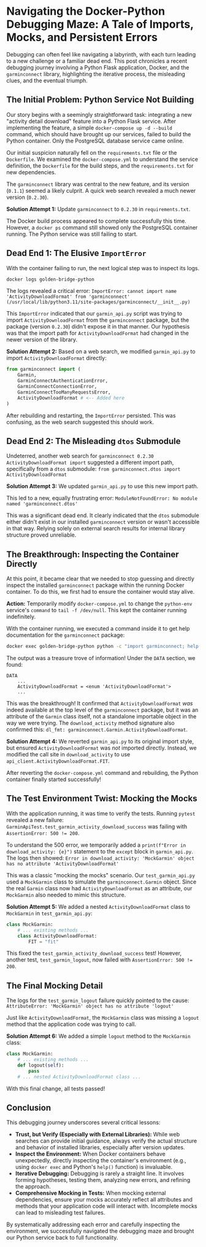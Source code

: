 # Navigating the Docker-Python Debugging Maze: A Tale of Imports, Mocks, and Persistent Errors

Debugging can often feel like navigating a labyrinth, with each turn leading to a new challenge or a familiar dead end. This post chronicles a recent debugging journey involving a Python Flask application, Docker, and the `garminconnect` library, highlighting the iterative process, the misleading clues, and the eventual triumph.

## The Initial Problem: Python Service Not Building

Our story begins with a seemingly straightforward task: integrating a new "activity detail download" feature into a Python Flask service. After implementing the feature, a simple `docker-compose up -d --build` command, which should have brought up our services, failed to build the Python container. Only the PostgreSQL database service came online.

Our initial suspicion naturally fell on the `requirements.txt` file or the `Dockerfile`. We examined the `docker-compose.yml` to understand the service definition, the `Dockerfile` for the build steps, and the `requirements.txt` for new dependencies.

The `garminconnect` library was central to the new feature, and its version (`0.1.1`) seemed a likely culprit. A quick web search revealed a much newer version (`0.2.30`).

**Solution Attempt 1:** Update `garminconnect` to `0.2.30` in `requirements.txt`.

The Docker build process appeared to complete successfully this time. However, a `docker ps` command still showed only the PostgreSQL container running. The Python service was still failing to start.

## Dead End 1: The Elusive `ImportError`

With the container failing to run, the next logical step was to inspect its logs.

```bash
docker logs golden-bridge-python
```

The logs revealed a critical error:
`ImportError: cannot import name 'ActivityDownloadFormat' from 'garminconnect' (/usr/local/lib/python3.11/site-packages/garminconnect/__init__.py)`

This `ImportError` indicated that our `garmin_api.py` script was trying to import `ActivityDownloadFormat` from the `garminconnect` package, but the package (version `0.2.30`) didn't expose it in that manner. Our hypothesis was that the import path for `ActivityDownloadFormat` had changed in the newer version of the library.

**Solution Attempt 2:** Based on a web search, we modified `garmin_api.py` to import `ActivityDownloadFormat` directly:
```python
from garminconnect import (
    Garmin,
    GarminConnectAuthenticationError,
    GarminConnectConnectionError,
    GarminConnectTooManyRequestsError,
    ActivityDownloadFormat # <-- Added here
)
```
After rebuilding and restarting, the `ImportError` persisted. This was confusing, as the web search suggested this should work.

## Dead End 2: The Misleading `dtos` Submodule

Undeterred, another web search for `garminconnect 0.2.30 ActivityDownloadFormat import` suggested a different import path, specifically from a `dtos` submodule:
`from garminconnect.dtos import ActivityDownloadFormat`

**Solution Attempt 3:** We updated `garmin_api.py` to use this new import path.

This led to a new, equally frustrating error:
`ModuleNotFoundError: No module named 'garminconnect.dtos'`

This was a significant dead end. It clearly indicated that the `dtos` submodule either didn't exist in our installed `garminconnect` version or wasn't accessible in that way. Relying solely on external search results for internal library structure proved unreliable.

## The Breakthrough: Inspecting the Container Directly

At this point, it became clear that we needed to stop guessing and directly inspect the installed `garminconnect` package within the running Docker container. To do this, we first had to ensure the container would stay alive.

**Action:** Temporarily modify `docker-compose.yml` to change the `python-env` service's `command` to `tail -f /dev/null`. This kept the container running indefinitely.

With the container running, we executed a command inside it to get help documentation for the `garminconnect` package:
```bash
docker exec golden-bridge-python python -c "import garminconnect; help(garminconnect)"
```

The output was a treasure trove of information! Under the `DATA` section, we found:
```
DATA
    ...
    ActivityDownloadFormat = <enum 'ActivityDownloadFormat'>
    ...
```
This was the breakthrough! It confirmed that `ActivityDownloadFormat` *was* indeed available at the top level of the `garminconnect` package, but it was an attribute of the `Garmin` class itself, not a standalone importable object in the way we were trying. The `download_activity` method signature also confirmed this: `dl_fmt: garminconnect.Garmin.ActivityDownloadFormat`.

**Solution Attempt 4:** We reverted `garmin_api.py` to its original import style, but ensured `ActivityDownloadFormat` was *not* imported directly. Instead, we modified the call site in `download_activity` to use `api_client.ActivityDownloadFormat.FIT`.

After reverting the `docker-compose.yml` command and rebuilding, the Python container finally started successfully!

## The Test Environment Twist: Mocking the Mocks

With the application running, it was time to verify the tests. Running `pytest` revealed a new failure: `GarminApiTest.test_garmin_activity_download_success` was failing with `AssertionError: 500 != 200`.

To understand the 500 error, we temporarily added a `print(f"Error in download_activity: {e}")` statement to the `except` block in `garmin_api.py`. The logs then showed:
`Error in download_activity: 'MockGarmin' object has no attribute 'ActivityDownloadFormat'`

This was a classic "mocking the mocks" scenario. Our `test_garmin_api.py` used a `MockGarmin` class to simulate the `garminconnect.Garmin` object. Since the real `Garmin` class now had `ActivityDownloadFormat` as an attribute, our `MockGarmin` also needed to mimic this structure.

**Solution Attempt 5:** We added a nested `ActivityDownloadFormat` class to `MockGarmin` in `test_garmin_api.py`:
```python
class MockGarmin:
    # ... existing methods ...
    class ActivityDownloadFormat:
        FIT = "fit"
```
This fixed the `test_garmin_activity_download_success` test! However, another test, `test_garmin_logout`, now failed with `AssertionError: 500 != 200`.

## The Final Mocking Detail

The logs for the `test_garmin_logout` failure quickly pointed to the cause:
`AttributeError: 'MockGarmin' object has no attribute 'logout'`

Just like `ActivityDownloadFormat`, the `MockGarmin` class was missing a `logout` method that the application code was trying to call.

**Solution Attempt 6:** We added a simple `logout` method to the `MockGarmin` class:
```python
class MockGarmin:
    # ... existing methods ...
    def logout(self):
        pass
    # ... nested ActivityDownloadFormat class ...
```

With this final change, all tests passed!

## Conclusion

This debugging journey underscores several critical lessons:

*   **Trust, but Verify (Especially with External Libraries):** While web searches can provide initial guidance, always verify the actual structure and behavior of installed libraries, especially after version updates.
*   **Inspect the Environment:** When Docker containers behave unexpectedly, directly inspecting the container's environment (e.g., using `docker exec` and Python's `help()` function) is invaluable.
*   **Iterative Debugging:** Debugging is rarely a straight line. It involves forming hypotheses, testing them, analyzing new errors, and refining the approach.
*   **Comprehensive Mocking in Tests:** When mocking external dependencies, ensure your mocks accurately reflect all attributes and methods that your application code will interact with. Incomplete mocks can lead to misleading test failures.

By systematically addressing each error and carefully inspecting the environment, we successfully navigated the debugging maze and brought our Python service back to full functionality.
